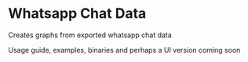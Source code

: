 # Whatsapp Chat Data
Creates graphs from exported whatsapp chat data

Usage guide, examples, binaries and perhaps a UI version coming soon